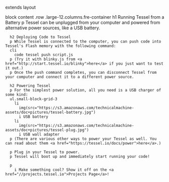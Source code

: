 extends layout

block content
  .row
    .large-12.columns.fre-container
      h1 Running Tessel from a Battery
      p Tessel can be unplugged from your computer and powered from alternative power sources, like a USB battery.
      
      h2 Deploying Code to Tessel
      p While Tessel is connected to the computer, you can push code into Tessel's Flash memory with the following command:
      cli
        code tessel push script.js
      p (Try it with blinky.js from <a href="http://start.tessel.io/blinky">here</a> if you just want to test it out.)
      p Once the push command completes, you can disconnect Tessel from your computer and connect it to a different power source.

      h2 Powering Tessel
      p For the simplest power solution, all you need is a USB charger of some kind:
      ul.small-block-grid-3
        li
          img(src="https://s3.amazonaws.com/technicalmachine-assets/doc+pictures/tessel-battery.jpg")
          i USB battery
        li
          img(src="https://s3.amazonaws.com/technicalmachine-assets/doc+pictures/tessel-plug.jpg")
          i USB wall adapter
      p (There are various other ways to power your Tessel as well. You can read about them <a href="https://tessel.io/docs/power">here</a>.)
      
      p Plug in your Tessel to power.
      p Tessel will boot up and immediately start running your code!
      
      p
        i Make something cool? Show it off on the <a href="//projects.tessel.io">Projects Page</a>!
